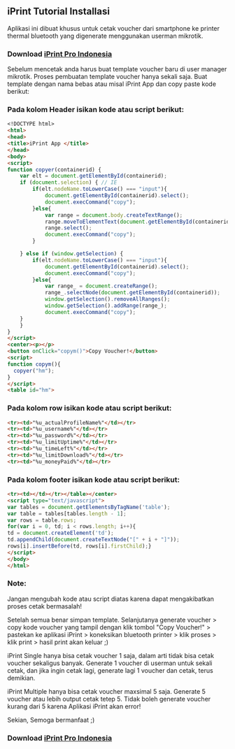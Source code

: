 ## iPrint Tutorial Installasi

Aplikasi ini dibuat khusus untuk cetak voucher dari smartphone ke printer thermal bluetooth yang digenerate menggunakan userman mikrotik.

### Download [iPrint Pro Indonesia](https://play.google.com/store/apps/details?id=id.my.iwifi.iprint.pro)

Sebelum mencetak anda harus buat template voucher baru di user manager mikrotik. Proses pembuatan template voucher hanya sekali saja. Buat template dengan nama bebas atau misal iPrint App dan copy paste kode berikut:

### Pada kolom Header isikan kode atau script berikut:

```markdown
<!DOCTYPE html>
<html>
<head>
<title>iPrint App </title>
</head>
<body>
<script> 
function copyer(containerid) {
    var elt = document.getElementById(containerid);
    if (document.selection) { // IE
        if(elt.nodeName.toLowerCase() === "input"){
            document.getElementById(containerid).select();
            document.execCommand("copy");
        }else{
            var range = document.body.createTextRange();
            range.moveToElementText(document.getElementById(containerid));
            range.select();
            document.execCommand("copy");
        } 

    } else if (window.getSelection) {
        if(elt.nodeName.toLowerCase() === "input"){
            document.getElementById(containerid).select();
            document.execCommand("copy");
        }else{
            var range_ = document.createRange();
            range_.selectNode(document.getElementById(containerid));
            window.getSelection().removeAllRanges();
            window.getSelection().addRange(range_);
            document.execCommand("copy");
    }
    }
}
</script>
<center><p></p>
<button onClick="copym()">Copy Voucher!</button>
<script>
function copym(){
  copyer("hm");
}
</script>
<table id="hm">
```

### Pada kolom row isikan kode atau script berikut:

```markdown
<tr><td>"%u_actualProfileName%"</td></tr>
<tr><td>"%u_username%"</td></tr>
<tr><td>"%u_password%"</td></tr>
<tr><td>"%u_limitUptime%"</td></tr>
<tr><td>"%u_timeLeft%"</td></tr>
<tr><td>"%u_limitDownload%"</td></tr>
<tr><td>"%u_moneyPaid%"</td></tr>
```

### Pada kolom footer isikan kode atau script berikut:

```markdown
<tr><td></td></tr></table></center>
<script type="text/javascript">
var tables = document.getElementsByTagName('table');
var table = tables[tables.length - 1];
var rows = table.rows;
for(var i = 0, td; i < rows.length; i++){
td = document.createElement('td');
td.appendChild(document.createTextNode("[" + i + "]"));
rows[i].insertBefore(td, rows[i].firstChild);}
</script>
</body>
</html>
```

### Note:

Jangan mengubah kode atau script diatas karena dapat mengakibatkan proses cetak bermasalah!

Setelah semua benar simpan template. Selanjutanya generate voucher > copy kode voucher yang tampil dengan klik tombol "Copy Voucher!" > pastekan ke aplikasi iPrint > koneksikan bluetooth printer > klik proses > klik print > hasil print akan keluar ;)

iPrint Single hanya bisa cetak voucher 1 saja, dalam arti tidak bisa cetak voucher sekaligus banyak. Generate 1 voucher di userman untuk sekali cetak, dan jika ingin cetak lagi, generate lagi 1 voucher dan cetak, terus demikian.

iPrint Multiple hanya bisa cetak voucher maxsimal 5 saja. Generate 5 voucher atau lebih output cetak tetep 5. Tidak boleh generate voucher kurang dari 5 karena Aplikasi iPrint akan error!

Sekian, Semoga bermanfaat ;)
### Download [iPrint Pro Indonesia](https://play.google.com/store/apps/details?id=id.my.iwifi.iprint.pro)
